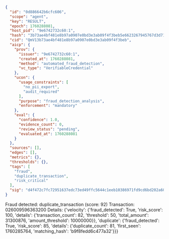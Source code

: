```json
{
  "id": "0d886642b6cfc606",
  "scope": "agent",
  "key": "RESULT",
  "epoch": 1760288081,
  "host_pid": "9e6742732c60:1",
  "hash": "3b73ae4bf481e8b97a0907e0bd3e3ab09f4f3beb5e6623267945767d3d714db9",
  "cid": "QmV13b73ae4bf481e8b97a0907e0bd3e3ab09f4f3beb",
  "aicp": {
    "prov": {
      "issuer": "9e6742732c60:1",
      "created_at": 1760288081,
      "method": "automated_fraud_detection",
      "vc_type": "VerifiableCredential"
    },
    "ucon": {
      "usage_constraints": [
        "no_pii_export",
        "audit_required"
      ],
      "purpose": "fraud_detection_analysis",
      "enforcement": "mandatory"
    },
    "eval": {
      "confidence": 1.0,
      "evidence_count": 0,
      "review_status": "pending",
      "evaluated_at": 1760288081
    }
  },
  "sources": [],
  "edges": [],
  "metrics": {},
  "thresholds": {},
  "tags": [
    "fraud",
    "duplicate_transaction",
    "risk_critical"
  ],
  "sig": "d4f472c7fc72951637edc73ed49ffc5644c1eeb10386971fd9cd6bd202a60b16"
}
```

Fraud detected: duplicate_transaction (score: 92)
Transaction: 026009596363200
Details: {'velocity': {'fraud_detected': True, 'risk_score': 100, 'details': {'transaction_count': 82, 'threshold': 50, 'total_amount': 31300876, 'amount_threshold': 10000000}}, 'duplicate': {'fraud_detected': True, 'risk_score': 85, 'details': {'duplicate_count': 81, 'first_seen': 1760285764, 'matching_hash': 'b9f8fedd6c477a32'}}}